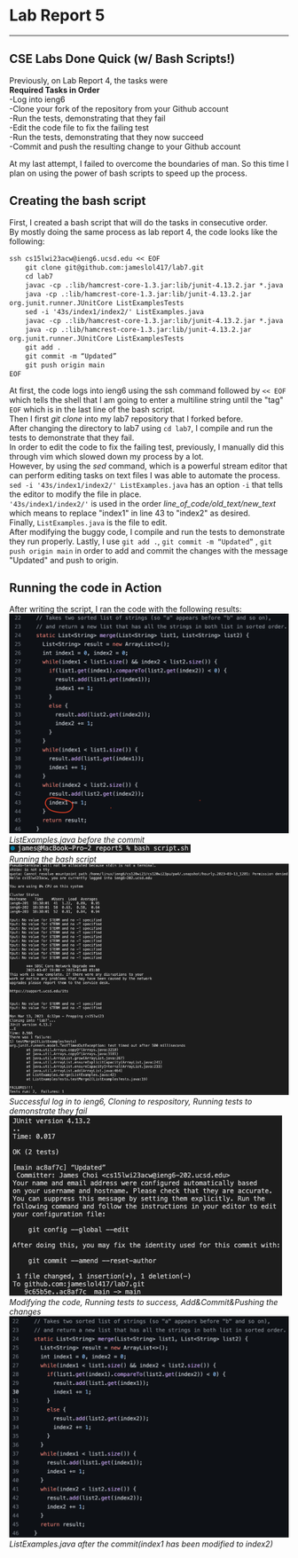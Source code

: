 # Lab Report 5
---

## CSE Labs Done Quick (w/ Bash Scripts!)  

Previously, on Lab Report 4, the tasks were   
**Required Tasks in Order**     
-Log into ieng6   
-Clone your fork of the repository from your Github account   
-Run the tests, demonstrating that they fail    
-Edit the code file to fix the failing test   
-Run the tests, demonstrating that they now succeed   
-Commit and push the resulting change to your Github account     

At my last attempt, I failed to overcome the boundaries of man. So this time I plan on using the power of bash scripts to speed up the process.   

## Creating the bash script
First, I created a bash script that will do the tasks in consecutive order.   
By mostly doing the same process as lab report 4, the code looks like the following:      
```
ssh cs15lwi23acw@ieng6.ucsd.edu << EOF
    git clone git@github.com:jameslol417/lab7.git
    cd lab7
    javac -cp .:lib/hamcrest-core-1.3.jar:lib/junit-4.13.2.jar *.java
    java -cp .:lib/hamcrest-core-1.3.jar:lib/junit-4.13.2.jar org.junit.runner.JUnitCore ListExamplesTests
    sed -i '43s/index1/index2/' ListExamples.java
    javac -cp .:lib/hamcrest-core-1.3.jar:lib/junit-4.13.2.jar *.java
    java -cp .:lib/hamcrest-core-1.3.jar:lib/junit-4.13.2.jar org.junit.runner.JUnitCore ListExamplesTests
    git add .
    git commit -m “Updated”
    git push origin main 
EOF
```
At first, the code logs into ieng6 using the ssh command followed by `<< EOF`
which tells the shell that I am going to enter a multiline string until the "tag" `EOF` which is in the last line of the bash script.       
Then I first *git clone* into my lab7 repository that I forked before.      
After changing the directory to lab7 using `cd lab7`, I compile and run the tests to demonstrate that they fail.        
In order to edit the code to fix the failing test, previously, I manually did this through vim which slowed down my process by a lot.       
However, by using the *sed* command, which is a powerful stream editor that can perform editing tasks on text files I was able to automate the process.     
`sed -i '43s/index1/index2/' ListExamples.java` has an option `-i` that tells the editor to modify the file in place.       
`'43s/index1/index2/'` is used in the order *line_of_code/old_text/new_text* which means to replace "index1" in line 43 to "index2" as desired.     
Finally, `ListExamples.java` is the file to edit.       
After modifying the buggy code, I compile and run the tests to demonstrate they run properly.
Lastly, I use `git add .`, `git commit -m “Updated”` , `git push origin main` in order to add and commit the changes with the message "Updated" and push to origin.

## Running the code in Action
After writing the script, I ran the code with the following results:    
![Image](lab5/5-1.png)          
*ListExamples.java before the commit*       
![Image](lab5/5-4.png)          
*Running the bash script*       
![Image](lab5/5-5.png)      
*Successful log in to ieng6, Cloning to respository, Running tests to demonstrate they fail*    
![Image](lab5/5-6.png)      
*Modifying the code, Running tests to success, Add&Commit&Pushing the changes*          
![Image](lab5/5-3.png)          
*ListExamples.java after the commit(index1 has been modified to index2)*    
